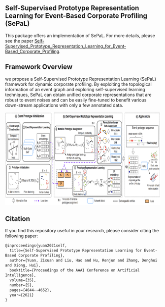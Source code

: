 ## Self-Supervised Prototype Representation Learning for Event-Based Corporate Profiling (SePaL)

This package offers an implementation of SePaL. For more details, please see the paper [Self-Supervised_Prototype_Representation_Learning_for_Event-Based_Corporate_Profiling](https://www.aaai.org/AAAI21Papers/AAAI-1174.YuanZ.pdf).


## Framework Overview

we propose a Self-Supervised Prototype Representation Learning (SePaL) framework for dynamic corporate profiling. By exploiting the topological information of an event graph and exploring self-supervised learning techniques, SePaL can obtain unified corporate representations that are robust to event noises and can be easily fine-tuned to benefit various down-stream applications with only a few annotated data.

<p align="center">
  <img width="900" height="300" src=./SePaL_framework.png>
</p>


## Citation

If you find this repository useful in your research, please consider citing the following paper:

```
@inproceedings{yuan2021self,
  title={Self-Supervised Prototype Representation Learning for Event-Based Corporate Profiling},
  author={Yuan, Zixuan and Liu, Hao and Hu, Renjun and Zhang, Denghui and Xiong, Hui},
  booktitle={Proceedings of the AAAI Conference on Artificial Intelligence},
  volume={35},
  number={5},
  pages={4644--4652},
  year={2021}
}
```


<!-- ## Disclaimer

We CANNOT share the complete data for the corporate events used in the paper due to the commercial agreements. The sample data may help explain the structures of input data and output representations. -->
